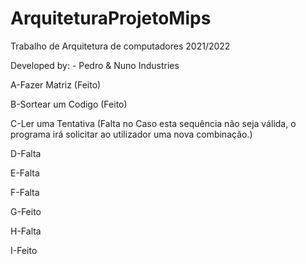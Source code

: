# ArquiteturaProjetoMips

Trabalho de Arquitetura de computadores 2021/2022

Developed by: - Pedro & Nuno Industries
               
A-Fazer Matriz (Feito)

B-Sortear um Codigo (Feito)

C-Ler uma Tentativa (Falta no Caso esta sequência não seja válida, o programa irá solicitar ao utilizador uma nova combinação.)

D-Falta

E-Falta

F-Falta

G-Feito

H-Falta

I-Feito
